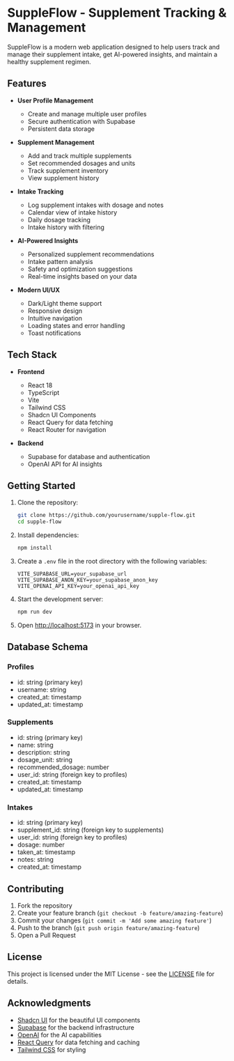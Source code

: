 # SuppleFlow - Supplement Tracking & Management

SuppleFlow is a modern web application designed to help users track and manage their supplement intake, get AI-powered insights, and maintain a healthy supplement regimen.

## Features

- **User Profile Management**
  - Create and manage multiple user profiles
  - Secure authentication with Supabase
  - Persistent data storage

- **Supplement Management**
  - Add and track multiple supplements
  - Set recommended dosages and units
  - Track supplement inventory
  - View supplement history

- **Intake Tracking**
  - Log supplement intakes with dosage and notes
  - Calendar view of intake history
  - Daily dosage tracking
  - Intake history with filtering

- **AI-Powered Insights**
  - Personalized supplement recommendations
  - Intake pattern analysis
  - Safety and optimization suggestions
  - Real-time insights based on your data

- **Modern UI/UX**
  - Dark/Light theme support
  - Responsive design
  - Intuitive navigation
  - Loading states and error handling
  - Toast notifications

## Tech Stack

- **Frontend**
  - React 18
  - TypeScript
  - Vite
  - Tailwind CSS
  - Shadcn UI Components
  - React Query for data fetching
  - React Router for navigation

- **Backend**
  - Supabase for database and authentication
  - OpenAI API for AI insights

## Getting Started

1. Clone the repository:
   ```bash
   git clone https://github.com/yourusername/supple-flow.git
   cd supple-flow
   ```

2. Install dependencies:
   ```bash
   npm install
   ```

3. Create a `.env` file in the root directory with the following variables:
   ```
   VITE_SUPABASE_URL=your_supabase_url
   VITE_SUPABASE_ANON_KEY=your_supabase_anon_key
   VITE_OPENAI_API_KEY=your_openai_api_key
   ```

4. Start the development server:
   ```bash
   npm run dev
   ```

5. Open [http://localhost:5173](http://localhost:5173) in your browser.

## Database Schema

### Profiles
- id: string (primary key)
- username: string
- created_at: timestamp
- updated_at: timestamp

### Supplements
- id: string (primary key)
- name: string
- description: string
- dosage_unit: string
- recommended_dosage: number
- user_id: string (foreign key to profiles)
- created_at: timestamp
- updated_at: timestamp

### Intakes
- id: string (primary key)
- supplement_id: string (foreign key to supplements)
- user_id: string (foreign key to profiles)
- dosage: number
- taken_at: timestamp
- notes: string
- created_at: timestamp

## Contributing

1. Fork the repository
2. Create your feature branch (`git checkout -b feature/amazing-feature`)
3. Commit your changes (`git commit -m 'Add some amazing feature'`)
4. Push to the branch (`git push origin feature/amazing-feature`)
5. Open a Pull Request

## License

This project is licensed under the MIT License - see the [LICENSE](LICENSE) file for details.

## Acknowledgments

- [Shadcn UI](https://ui.shadcn.com/) for the beautiful UI components
- [Supabase](https://supabase.com/) for the backend infrastructure
- [OpenAI](https://openai.com/) for the AI capabilities
- [React Query](https://tanstack.com/query/latest) for data fetching and caching
- [Tailwind CSS](https://tailwindcss.com/) for styling
